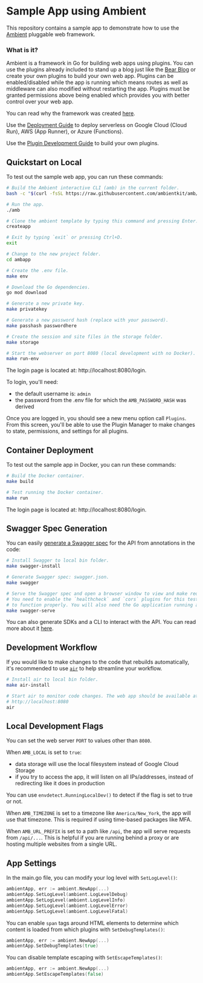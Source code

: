 # Sample App using Ambient

This repository contains a sample app to demonstrate how to use the [Ambient](https://github.com/ambientkit/ambient) pluggable web framework.

### What is it?

Ambient is a framework in Go for building web apps using plugins. You can use the plugins already included to stand up a blog just like the [Bear Blog](https://bearblog.dev/) or create your own plugins to build your own web app. Plugins can be enabled/disabled while the app is running which means routes as well as middleware can also modified without restarting the app. Plugins must be granted permissions above being enabled which provides you with better control over your web app.

You can read why the framework was created [here](https://github.com/ambientkit/ambient).

Use the [Deployment Guide](DEPLOYMENT.md) to deploy serverless on Google Cloud (Cloud Run), AWS (App Runner), or Azure (Functions).

Use the [Plugin Development Guide](PLUGIN.md) to build your own plugins.

## Quickstart on Local

To test out the sample web app, you can run these commands:

```bash
# Build the Ambient interactive CLI (amb) in the current folder.
bash -c "$(curl -fsSL https://raw.githubusercontent.com/ambientkit/amb/main/bash/install.sh)"

# Run the app.
./amb

# Clone the ambient template by typing this command and pressing Enter.
createapp

# Exit by typing `exit` or pressing Ctrl+D.
exit

# Change to the new project folder.
cd ambapp

# Create the .env file.
make env

# Download the Go dependencies.
go mod download

# Generate a new private key.
make privatekey

# Generate a new password hash (replace with your password).
make passhash passwordhere

# Create the session and site files in the storage folder.
make storage

# Start the webserver on port 8080 (local development with no Docker).
make run-env
```

The login page is located at: http://localhost:8080/login.

To login, you'll need:

- the default username is: `admin`
- the password from the .env file for which the `AMB_PASSWORD_HASH` was derived

Once you are logged in, you should see a new menu option call `Plugins`. From this screen, you'll be able to use the Plugin Manager to make changes to state, permissions, and settings for all plugins.

## Container Deployment

To test out the sample app in Docker, you can run these commands:

```bash
# Build the Docker container.
make build

# Test running the Docker container.
make run
```

The login page is located at: http://localhost:8080/login.

## Swagger Spec Generation

You can easily [generate a Swagger spec](https://goswagger.io/use/spec.html) for the API from annotations in the code:

```bash
# Install Swagger to local bin folder.
make swagger-install

# Generate Swagger spec: swagger.json.
make swagger

# Serve the Swagger spec and open a browser window to view and make requests.
# You need to enable the `healthcheck` and `cors` plugins for this testable UI
# to function properly. You will also need the Go application running as well.
make swagger-serve
```

You can also generate SDKs and a CLI to interact with the API. You can read more about it [here](https://goswagger.io/generate/requirements.html).

## Development Workflow

If you would like to make changes to the code that rebuilds automatically, it's recommended to use [`air`](https://github.com/cosmtrek/air) to help streamline your workflow.

```bash
# Install air to local bin folder.
make air-install

# Start air to monitor code changes. The web app should be available at:
# http://localhost:8080
air
```

## Local Development Flags

You can set the web server `PORT` to values other than `8080`.

When `AMB_LOCAL` is set to `true`:

- data storage will use the local filesystem instead of Google Cloud Storage
- if you try to access the app, it will listen on all IPs/addresses, instead of redirecting like it does in production

You can use `envdetect.RunningLocalDev()` to detect if the flag is set to true or not.

When `AMB_TIMEZONE` is set to a timezone like `America/New_York`, the app will use that timezone. This is required if using time-based packages like MFA.

When `AMB_URL_PREFIX` is set to a path like `/api`, the app will serve requests from `/api/...`. This is helpful if you are running behind a proxy or are hosting multiple websites from a single URL.

## App Settings

In the main.go file, you can modify your log level with `SetLogLevel()`:

```go
ambientApp, err := ambient.NewApp(...)
ambientApp.SetLogLevel(ambient.LogLevelDebug)
ambientApp.SetLogLevel(ambient.LogLevelInfo)
ambientApp.SetLogLevel(ambient.LogLevelError)
ambientApp.SetLogLevel(ambient.LogLevelFatal)
```

You can enable `span` tags around HTML elements to determine which content is loaded from which plugins with `SetDebugTemplates()`:

```go
ambientApp, err := ambient.NewApp(...)
ambientApp.SetDebugTemplates(true)
```

You can disable template escaping with `SetEscapeTemplates()`:

```go
ambientApp, err := ambient.NewApp(...)
ambientApp.SetEscapeTemplates(false)
```
